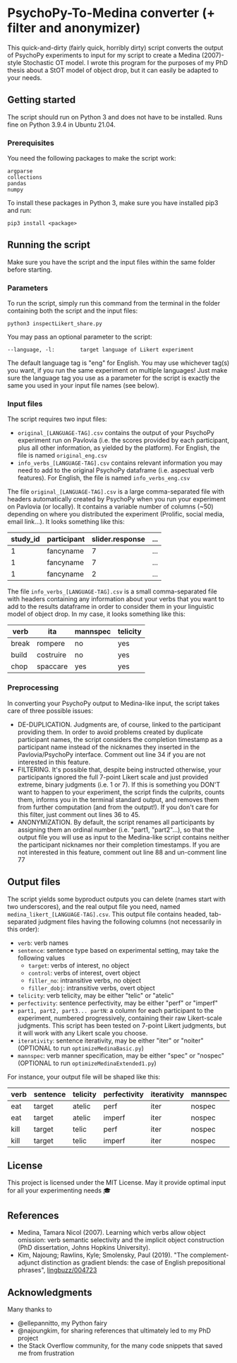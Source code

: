 # PsychoPy-To-Medina converter (+ filter and anonymizer)
This quick-and-dirty (fairly quick, horribly dirty) script converts the output of PsychoPy experiments to input for my script to create a Medina (2007)-style Stochastic OT model. I wrote this program for the purposes of my PhD thesis about a StOT model of object drop, but it can easily be adapted to your needs.

## Getting started
The script should run on Python 3 and does not have to be installed. Runs fine on Python 3.9.4 in Ubuntu 21.04.

### Prerequisites
You need the following packages to make the script work:

    argparse
    collections
    pandas
    numpy
    
To install these packages in Python 3, make sure you have installed pip3 and run:

    pip3 install <package>

## Running the script
Make sure you have the script and the input files within the same folder before starting.

### Parameters
To run the script, simply run this command from the terminal in the folder containing both the script and the input files:

    python3 inspectLikert_share.py

You may pass an optional parameter to the script:

    --language, -l:        target language of Likert experiment

The default language tag is "eng" for English. You may use whichever tag(s) you want, if you run the same experiment on multiple languages! Just make sure the language tag you use as a parameter for the script is exactly the same you used in your input file names (see below).

### Input files
The script requires two input files:
* `original_[LANGUAGE-TAG].csv` contains the output of your PsychoPy experiment run on Pavlovia (i.e. the scores provided by each participant, plus all other information, as yielded by the platform). For English, the file is named `original_eng.csv`
* `info_verbs_[LANGUAGE-TAG].csv` contains relevant information you may need to add to the original PsychoPy dataframe (i.e. aspectual verb features). For English, the file is named `info_verbs_eng.csv`

The file `original_[LANGUAGE-TAG].csv` is a large comma-separated file with headers automatically created by PsychoPy when you run your experiment on Pavlovia (or locally). It contains a variable number of columns (~50) depending on where you distributed the experiment (Prolific, social media, email link...). It looks something like this:

| study_id | participant | slider.response | ... |
|-|-|-|-|
| 1 | fancyname | 7 | ... |
| 1 | fancyname | 7 | ... |
| 1 | fancyname | 2 | ... |

The file `info_verbs_[LANGUAGE-TAG].csv` is a small comma-separated file with headers containing any information about your verbs that you want to add to the results dataframe in order to consider them in your linguistic model of object drop. In my case, it looks something like this:

| verb | ita | mannspec | telicity |
|-|-|-|-|
| break | rompere | no | yes |
| build | costruire | no | yes |
| chop | spaccare | yes | yes |

### Preprocessing
In converting your PsychoPy output to Medina-like input, the script takes care of three possible issues:
* DE-DUPLICATION. Judgments are, of course, linked to the participant providing them. In order to avoid problems created by duplicate participant names, the script considers the completion timestamp as a participant name instead of the nicknames they inserted in the Pavlovia/PsychoPy interface. Comment out line 34 if you are not interested in this feature.
* FILTERING. It's possible that, despite being instructed otherwise, your participants ignored the full 7-point Likert scale and just provided extreme, binary judgments (i.e. 1 or 7). If this is something you DON'T want to happen to your experiment, the script finds the culprits, counts them, informs you in the terminal standard output, and removes them from further computation (and from the output!). If you don't care for this filter, just comment out lines 36 to 45.
* ANONYMIZATION. By default, the script renames all participants by assigning them an ordinal number (i.e. "part1, "part2"...), so that the output file you will use as input to the Medina-like script contains neither the participant nicknames nor their completion timestamps. If you are not interested in this feature, comment out line 88 and un-comment line 77

## Output files
The script yields some byproduct outputs you can delete (names start with two underscores), and the real output file you need, named `medina_likert_[LANGUAGE-TAG].csv`. This output file contains headed, tab-separated judgment files having the following columns (not necessarily in this order):

* `verb`: verb names
* `sentence`: sentence type based on experimental setting, may take the following values
    * `target`: verbs of interest, no object
    * `control`: verbs of interest, overt object
    * `filler_no`: intransitive verbs, no object
    * `filler_dobj`: intransitive verbs, overt object
* `telicity`: verb telicity, may be either "telic" or "atelic"
* `perfectivity`: sentence perfectivity, may be either "perf" or "imperf"
* `part1, part2, part3... partN`: a column for each participant to the experiment, numbered progressively, containing their raw Likert-scale judgments. This script has been tested on 7-point Likert judgments, but it will work with any Likert scale you choose.
* `iterativity`: sentence iterativity, may be either "iter" or "noiter" (OPTIONAL to run `optimizeMedinaBasic.py`)
* `mannspec`: verb manner specification, may be either "spec" or "nospec" (OPTIONAL to run `optimizeMedinaExtended1.py`)

For instance, your output file will be shaped like this:

verb | sentence | telicity | perfectivity | iterativity | mannspec | s1 | s2 | s3
|-|-|-|-|-|-|-|-|-|
eat | target | atelic | perf | iter | nospec | 4 | 5 | 4
eat | target | atelic | imperf | iter | nospec | 6 | 6 | 7
kill | target | telic | perf | iter | nospec | 2 | 3 | 2
kill | target | telic | imperf | iter | nospec | 5 | 4 | 5

## License
This project is licensed under the MIT License. May it provide optimal input for all your experimenting needs :mortar_board:

## References
* Medina, Tamara Nicol (2007). Learning which verbs allow object omission: verb semantic selectivity and the implicit object construction (PhD dissertation, Johns Hopkins University).
* Kim, Najoung; Rawlins, Kyle; Smolensky, Paul (2019). "The complement-adjunct distinction as gradient blends: the case of English prepositional phrases", [lingbuzz/004723](https://ling.auf.net/lingbuzz/004723)

## Acknowledgments
Many thanks to 
* @ellepannitto, my Python fairy
* @najoungkim, for sharing references that ultimately led to my PhD project
* the Stack Overflow community, for the many code snippets that saved me from frustration
